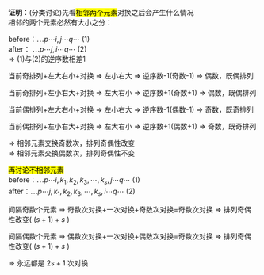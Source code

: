 **证明**：(分类讨论)先看<mark>相邻两个元素</mark>对换之后会产生什么情况  
相邻的两个元素必然有大小之分：  
  
 $\text{before：}\cdots p\cdots i,j\cdots q\cdots$ (1)  
 $\text{after：   }\cdots p\cdots j,i\cdots q\cdots$ (2)  
 $\Rightarrow$ (1)与(2)的逆序数相差1  
  
当前奇排列+左大右小+对换 $\Rightarrow$ 左小右大 $\Rightarrow$ 逆序数-1(奇数-1) $\Rightarrow$ 偶数，既偶排列  
  
当前奇排列+左小右大+对换 $\Rightarrow$ 左大右小 $\Rightarrow$ 逆序数+1(奇数+1) $\Rightarrow$ 偶数，既偶排列  
  
当前偶排列+左大右小+对换 $\Rightarrow$ 左小右大 $\Rightarrow$ 逆序数-1(偶数-1) $\Rightarrow$ 奇数，既奇排列  
  
当前偶排列+左小右大+对换 $\Rightarrow$ 左大右小 $\Rightarrow$ 逆序数+1(偶数+1) $\Rightarrow$ 奇数，既奇排列  
  
 $\Rightarrow$ 相邻元素交换奇数次，排列奇偶性改变  
 $\Rightarrow$ 相邻元素交换偶数次，排列奇偶性不变  
  
<mark>再讨论不相邻元素</mark>  
 $\text{before：}\cdots p\cdots i,k_1,k_2,k_3,\cdots,k_s,j\cdots q\cdots$ (1)  
 $\text{after：}\cdots p\cdots j,k_1,k_2,k_3,\cdots,k_s,i\cdots q\cdots$ (2)  
  
间隔奇数个元素 $\Rightarrow$ 奇数次对换+一次对换+奇数次对换=奇数次对换 $\Rightarrow$ 排列奇偶性改变( $(s+1)+s$ )  
  
间隔偶数个元素 $\Rightarrow$ 偶数次对换+一次对换+偶数次对换=奇数次对换 $\Rightarrow$ 排列奇偶性改变( $(s+1)+s$ )  
  
 $\Rightarrow$ 永远都是 $2s+1$ 次对换  
